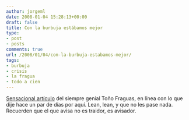 ```yaml
---
author: jorgeml
date: 2008-01-04 15:28:13+00:00
draft: false
title: Con la burbuja estábamos mejor
type: 
- post
- posts
comments: true
url: /2008/01/04/con-la-burbuja-estabamos-mejor/
tags:
- burbuja
- crisis
- la fragua
- todo a cien
---
```


[Sensacional artículo](http://lafragua.blogspot.com/2008/01/con-la-burbuja-inmobiliaria-estbamos.html) del siempre genial Toño Fraguas, en línea con lo que dije hace un par de días por aquí. Lean, lean, y que no les pase nada. Recuerden que el que avisa no es traidor, es avisador.
